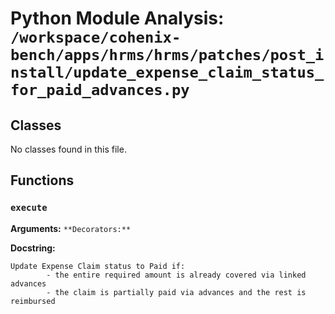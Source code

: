 # Python Module Analysis: `/workspace/cohenix-bench/apps/hrms/hrms/patches/post_install/update_expense_claim_status_for_paid_advances.py`

## Classes

No classes found in this file.


## Functions

### `execute`
**Arguments:** ``
**Decorators:** ``

**Docstring:**
```
Update Expense Claim status to Paid if:
        - the entire required amount is already covered via linked advances
        - the claim is partially paid via advances and the rest is reimbursed
```


